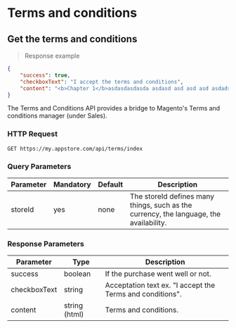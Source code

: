 # Terms and conditions

## Get the terms and conditions

> Response example

```json
{
    "success": true,
    "checkboxText": "I accept the terms and conditions",
    "content": "<b>Chapter 1</b>asdasdasdasda asdasd asd asd asd asdads asd asd asdasdasd teythrr ertert."
}
```

The Terms and Conditions API provides a bridge to Magento's Terms and conditions manager (under Sales).

### HTTP Request

`GET https://my.appstore.com/api/terms/index`

### Query Parameters

Parameter | Mandatory | Default | Description
--------- | --------- | ------- | -----------
storeId | yes | none | The storeId defines many things, such as the currency, the language, the availability.

### Response Parameters

Parameter | Type | Description
--------- | ---- | -----------
success | boolean | If the purchase went well or not.
checkboxText | string | Acceptation text ex. "I accept the Terms and conditions".
content | string (html) | Terms and conditions.